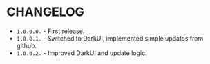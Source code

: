 # CHANGELOG

* `1.0.0.0.` - First release.
* `1.0.0.1.` - Switched to DarkUI, implemented simple updates from github.
* `1.0.0.2.` - Improved DarkUI and update logic.